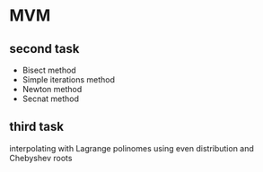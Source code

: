 # MVM

## second task
* Bisect method
* Simple iterations method
* Newton method
* Secnat method 

## third task
 interpolating with Lagrange polinomes using even distribution and Chebyshev roots
